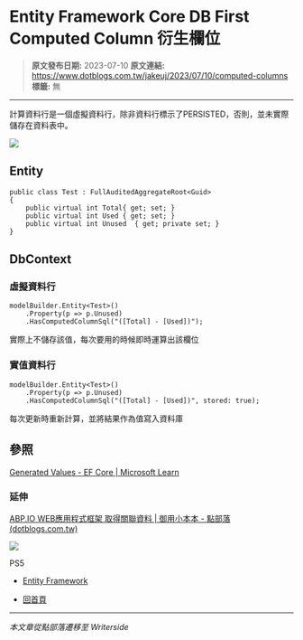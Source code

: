 # Entity Framework Core DB First Computed Column 衍生欄位

> **原文發布日期:** 2023-07-10
> **原文連結:** https://www.dotblogs.com.tw/jakeuj/2023/07/10/computed-columns
> **標籤:** 無

---

計算資料行是一個虛擬資料行，除非資料行標示了PERSISTED，否則，並未實際儲存在資料表中。

![](https://dotblogsfile.blob.core.windows.net/user/小小朱/26095bf3-f412-4159-96eb-8c45ddcb47bf/1688983414.png.png)

## Entity

```
public class Test : FullAuditedAggregateRoot<Guid>
{
    public virtual int Total{ get; set; }
    public virtual int Used { get; set; }
    public virtual int Unused  { get; private set; }
}
```

## DbContext

### 虛擬資料行

```
modelBuilder.Entity<Test>()
    .Property(p => p.Unused)
    .HasComputedColumnSql("([Total] - [Used])");
```

實際上不儲存該值，每次要用的時候即時運算出該欄位

### 實值資料行

```
modelBuilder.Entity<Test>()
    .Property(p => p.Unused)
    .HasComputedColumnSql("([Total] - [Used])", stored: true);
```

每次更新時重新計算，並將結果作為值寫入資料庫

## 參照

[Generated Values - EF Core | Microsoft Learn](https://learn.microsoft.com/en-us/ef/core/modeling/generated-properties?tabs=data-annotations#computed-columns)

### 延伸

[ABP.IO WEB應用程式框架 取得關聯資料 | 御用小本本 - 點部落 (dotblogs.com.tw)](https://dotblogs.com.tw/jakeuj/2022/10/25/abp-ef-With-Details-Async)

![](https://card.psnprofiles.com/1/jakeuj.png)

PS5

* [Entity Framework](/jakeuj/Tags?qq=Entity%20Framework)

* [回首頁](/jakeuj)

---

*本文章從點部落遷移至 Writerside*
